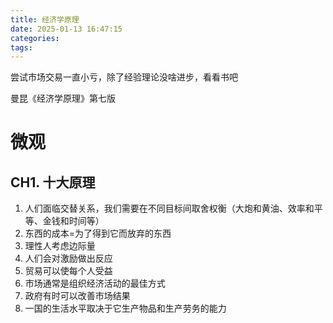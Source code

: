 ```yaml
---
title: 经济学原理
date: 2025-01-13 16:47:15
categories:
tags:
---
```


尝试市场交易一直小亏，除了经验理论没啥进步，看看书吧

曼昆《经济学原理》第七版
<!-- more -->

# 微观

## CH1. 十大原理

1. 人们面临交替关系，我们需要在不同目标间取舍权衡（大炮和黄油、效率和平等、金钱和时间等）
2. 东西的成本=为了得到它而放弃的东西
3. 理性人考虑边际量
4. 人们会对激励做出反应
5. 贸易可以使每个人受益
6. 市场通常是组织经济活动的最佳方式
7. 政府有时可以改善市场结果
8. 一国的生活水平取决于它生产物品和生产劳务的能力